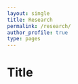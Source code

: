 ```yaml
---
layout: single
title: Research
permalink: /research/
author_profile: true
type: pages
---
```


# Title

